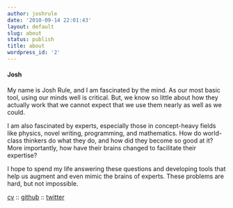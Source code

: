 ```yaml
---
author: joshrule
date: '2010-09-14 22:01:43'
layout: default
slug: about
status: publish
title: about
wordpress_id: '2'
---
```


#### Josh

My name is Josh Rule, and I am fascinated by the mind. As our most basic tool,
using our minds well is critical. But, we know so little about how they
actually work that we cannot expect that we use them nearly as well as we
could.

I am also fascinated by experts, especially those in concept-heavy fields like
physics, novel writing, programming, and mathematics. How do world-class
thinkers do what they do, and how did they become so good at it? More
importantly, how have their brains changed to facilitate their expertise?

I hope to spend my life answering these questions and developing tools that
help us augment and even mimic the brains of experts.  These problems are hard,
but not impossible.

[cv][1] :: [github][2] :: [twitter][3]

[1]: /cv
[2]: https://github.com/joshrule
[3]: http://twitter.com/joshrule
